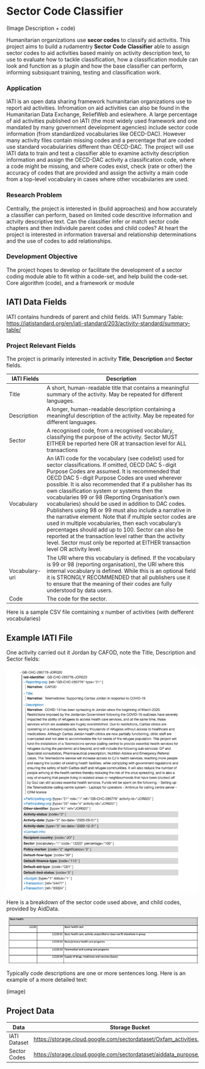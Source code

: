 # Sector Code Classifier

(Image Description + code)

Humanitarian organizations use **secor codes** to classify aid activitis. This project aims to build a rudamentry **Sector Code Classifier** able to assign sector codes to aid activities based mainly on activity description text, to use to evaluate how to tackle classification, how a classification module can look and function as a plugin and how the base classifier can perform, informing subsiquant training, testing and classification work.

### Application

IATI is an open data sharing framework humanitarian organizations use to report aid activities. Infromation on aid activities can also be found in the Humanitarian Data Exchange, ReliefWeb and eslewhere. A large percentage of aid activities published on IATI (the most widely used framework and one mandated by many government development agencies) include sector code information (from standardized vocabularies like OECD-DAC). However many activity files contain missing codes and a percentage that are coded use standard vocabulariries different than OECD-DAC. The project will use IATI data to train and test a classifier able to examine activity description information and assign the OECD-DAC activity a classification code, where a code might be missing, and where codes exist, check (rate or other) the accuracy of codes that are provided and assign the activity a main code from a top-level vocabulary in cases where other vocabularies are used.

### Research Problem

Centrally, the project is interested in (build approaches) and how accurately a classifier can perform, based on limited code descritive information and actvity descriptive text. Can the classifier infer or match sector code chapters and then individule parent codes and child codes? At heart the project is interested in information traversal and relationship determinations and the use of codes to add relationships.

### Development Objective

The project hopes to develop or facilitate the development of a sector coding module able to fit within a code-set, and help build the code-set. Core algorithm (code), and a framework or module

## IATI Data Fields

IATI contains hundreds of parent and child fields. IATI Summary Table: https://iatistandard.org/en/iati-standard/203/activity-standard/summary-table/

### Project Relevant Fields

The project is primarily interested in activity **Title**, **Description** and **Sector** fields.

IATI Fields | Description
---- | ----
Title | A short, human-readable title that contains a meaningful summary of the activity. May be repeated for different languages.
Description | A longer, human-readable description containing a meaningful description of the activity. May be repeated for different languages.
Sector | A recognised code, from a recognised vocabulary, classifying the purpose of the activity. Sector MUST EITHER be reported here OR at transaction level for ALL transactions
Vocabulary | An IATI code for the vocabulary (see codelist) used for sector classifications. If omitted, OECD DAC 5-digit Purpose Codes are assumed. It is recommended that OECD DAC 5-digit Purpose Codes are used wherever possible. It is also recommended that if a publisher has its own classification system or systems then the vocabularies 99 or 98 (Reporting Organisation’s own vocabularies) should be used in addition to DAC codes. Publishers using 98 or 99 must also include a narrative in the narrative element. Note that if multiple sector codes are used in multiple vocabularies, then each vocabulary’s percentages should add up to 100. Sector can also be reported at the transaction level rather than the activity level. Sector must only be reported at EITHER transaction level OR activity level.
Vocabulary-uri | The URI where this vocabulary is defined. If the vocabulary is 99 or 98 (reporting organisation), the URI where this internal vocabulary is defined. While this is an optional field it is STRONGLY RECOMMENDED that all publishers use it to ensure that the meaning of their codes are fully understood by data users.
Code | The code for the sector.

Here is a sample CSV file comtaining x number of activities (with defferent vocabularies)

## Example IATI File

One activity carried out it Jordan by CAFOD, note the Title, Description and Sector fields:

![file](https://github.com/brentxphillips/CSRMP/blob/main/iati_example.png)

Here is a breakdown of the sector code used above, and child codes, provided by AidData. 

![basic health](https://github.com/brentxphillips/CSRMP/blob/main/basic_health.png)

Typically code descriptions are one or more sentences long. Here is an example of a more detailed text:

(image)

## Project Data

Data | Storage Bucket
---- | ----
IATI Dataset | https://storage.cloud.google.com/sectordataset/Oxfam_activities.csv
Sector Codes | https://storage.cloud.google.com/sectordataset/aiddata_purpose_codes.csv
